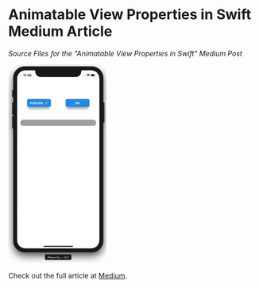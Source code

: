 # Animatable View Properties in Swift Medium Article
*Source Files for the "Animatable View Properties in Swift" Medium Post*

<img src="/AnimatableProperties/Assets/gifs/example.gif" height=400 />

Check out the full article at [Medium]().
